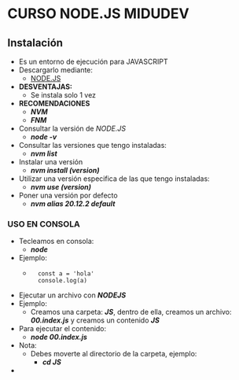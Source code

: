 # CURSO NODE.JS MIDUDEV

## Instalación

- Es un entorno de ejecución para JAVASCRIPT
- Descargarlo mediante:
  - [NODE.JS](https://nodejs.org/en/download/prebuilt-installer)
- **DESVENTAJAS:**
    - Se instala solo 1 vez
- **RECOMENDACIONES**
  - **_NVM_**
  -  **_FNM_**
- Consultar la versión de _NODE.JS_
  - **_node -v_**
- Consultar las versiones que tengo instaladas:
  - **_nvm list_**
- Instalar una versión
  - **_nvm install (version)_**
- Utilizar una versión especifica de las que tengo instaladas:
  - **_nvm use (version)_**
- Poner una versión por defecto
  - **_nvm alias 20.12.2 default_**

### USO EN CONSOLA

- Tecleamos en consola:
  - **_node_**
- Ejemplo:
    - ```        
        const a = 'hola'
        console.log(a)
        ```
- Ejecutar un archivo con **_NODEJS_**
- Ejemplo:
  - Creamos una carpeta: **_JS_**, dentro de ella, creamos un archivo: **_00.index.js_** y creamos un contenido **_JS_**
- Para ejecutar el contenido:
  - **_node 00.index.js_**
- Nota:
  - Debes moverte al directorio de la carpeta, ejemplo:
    - **_cd JS_**
- 